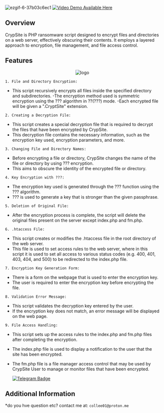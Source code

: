 ![ezgif-6-37b03c6ec1](https://github.com/hy011121/CryptSite/assets/75035965/5538c4dc-b2fc-4e69-abe6-9eeb1d31ea67)
  <a href="https://vimeo.com/922262![Uploading ezgif-6-37b03c6ec1.gif…]()
322">
    <img src="https://img.shields.io/badge/%20VIDEO%20Demo%20AVAILABLE%20HERE-blue?style=for-the-badge" alt="Video Demo Available Here" />
  </a>

## Overview

CrypSite is PHP ransomware script designed to encrypt files and directories on a web server, effectively obscuring their contents. It employs a layered approach to encryption, file management, and file access control.

## Features

<p align="center">
  <img src="https://c.tenor.com/7z4SST-bVnEAAAAC/tenor.gif" alt="logo" style="max-width: auto%; height: auto;" />
</p>

`1. File and Directory Encryption:`
- This script recursively encrypts all files inside the specified directory and subdirectories.
-The encryption method used is symmetric encryption using the ??? algorithm in ??(???) mode.
-Each encrypted file will be given a ".CryptSite" extension.

`2. Creating a Decryption File:`
- This script creates a special decryption file that is required to decrypt the files that have been encrypted by CrypSite.
- This decryption file contains the necessary information, such as the encryption key used, encryption parameters, and more.

`3. Changing File and Directory Names:`
- Before encrypting a file or directory, CrypSite changes the name of the file or directory by using ??? encryption.
- This aims to obscure the identity of the encrypted file or directory.

`4. Key Encryption with ???:`
- The encryption key used is generated through the ??? function using the ??? algorithm.
- ??? is used to generate a key that is stronger than the given passphrase.

`5. Deletion of Original File:`
- After the encryption process is complete, the script will delete the original files present on the server except index.php and fm.php.

`6. .htaccess File:`
- This script creates or modifies the .htaccess file in the root directory of the web server.
- This file is used to set access rules to the web server, where in this script it is used to set all access to various status codes (e.g. 400, 401, 403, 404, and 500) to be redirected to the index.php file.

`7. Encryption Key Generation Form:`
- There is a form on the webpage that is used to enter the encryption key.
- The user is required to enter the encryption key before encrypting the file.

`8. Validation Error Message:`
- This script validates the decryption key entered by the user.
- If the encryption key does not match, an error message will be displayed on the web page.

`9. File Access Handling:`
- This script sets up the access rules to the index.php and fm.php files after completing the encryption.
- The index.php file is used to display a notification to the user that the site has been encrypted.
- The fm.php file is a file manager access control that may be used by CrypSite User to manage or monitor files that have been encrypted.

  <a href="https://t.me/Ox6218">
    <img src="https://img.shields.io/badge/BUY-NOW-blue?style=for-the-badge&logo=telegram" alt="Telegram Badge"/>
  </a>
  
## Additional Information
*do you hve question etc? contact me at: ```collee01@proton.me```

